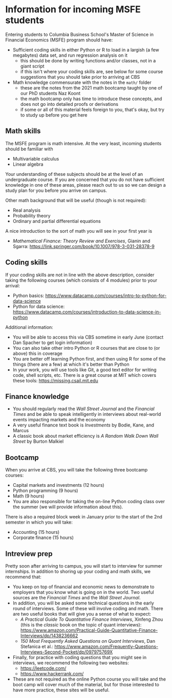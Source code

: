 # Information for incoming MSFE students
Entering students to Columbia Business School's Master of Science in Financial Economics (MSFE) program should have:
* Sufficient coding skills in either Python or R to load in a largish (a few megabytes) data set, and run regression analysis on it
  * this should be done by writing functions and/or classes, not in a giant script
  * if this isn't where your coding skills are, see below for some course suggestions that you should take prior to arriving at CBS
* Math knowledge commensurate with the notes in the `math/` folder
  * these are the notes from the 2021 math bootcamp taught by one of our PhD students Naz Koont
  * the math bootcamp only has time to introduce these concepts, and does not go into detailed proofs or derivations
  * if some or all of this material feels foreign to you, that's okay, but try to study up before you get here

## Math skills
The MSFE program is math intensive. At the very least, incoming students should be familiar with
* Multivariable calculus
* Linear algebra

Your understanding of these subjects should be at the level of an undergraduate course. If you are concerned that you do not have sufficient knowledge in one of these areas, please reach out to us so we can design a study plan for you before you arrive on campus.

Other math background that will be useful (though is not required):
* Real analysis
* Probability theory
* Ordinary and partial differential equations

A nice introduction to the sort of math you will see in your first year is
* _Mathematical Finance: Theory Review and Exercises_, Gianin and Sgarra: https://link.springer.com/book/10.1007/978-3-031-28378-9

## Coding skills
If your coding skills are not in line with the above description, consider taking the following courses (which consists of 4 modules) prior to your arrival:
* Python basics: https://www.datacamp.com/courses/intro-to-python-for-data-science
* Python for data science: https://www.datacamp.com/courses/introduction-to-data-science-in-python

Additional information:
* You will be able to access this via CBS sometime in early June (contact Dan Spacher to get login information)
* You can also take other intro Python or R courses that are close to (or above) this in coverage
* You are better off learning Python first, and then using R for some of the things (there are a few) at which it's better than Python
* In your work, you will use tools like Git, a good text editor for writing code, shell scripts, etc. There is a great course at MIT which covers these tools: https://missing.csail.mit.edu

## Finance knowledge
* You should regularly read the _Wall Street Journal_ and the _Financial Times_ and be able to speak intelligently in interviews about real-world events impacting markets and the economy
* A very useful finance text book is _Investments_ by Bodie, Kane, and Marcus
* A classic book about market efficiency is _A Random Walk Down Wall Street_ by Burton Malkiel

## Bootcamp
When you arrive at CBS, you will take the following three bootcamp courses:
* Capital markets and investments (12 hours)
* Python programming (9 hours)
* Math (9 hours)
* You are also responsible for taking the on-line Python coding class over the summer (we will provide information about this).

There is also a required block week in January prior to the start of the 2nd semester in which you will take:
* Accounting (15 hours)
* Corporate finance (15 hours)

## Intreview prep
Pretty soon after arriving to campus, you will start to interview for summer internships. In addition to shoring up your coding and math skills, we recommend that:
* You keep on top of financial and economic news to demonstrate to employers that you know what is going on in the world. Two useful sources are the _Financial Times_ and the _Wall Street Journal_.
* In addition, you will be asked some technical questions in the early round of interviews. Some of these will involve coding and math. There are two useful books that will give you a sense of what to expect:
  * _A Practical Guide To Quantitative Finance Interviews_, Xinfeng Zhou (this is the *classic* book on the topic of quant interviews): https://www.amazon.com/Practical-Guide-Quantitative-Finance-Interviews/dp/1438236662
  * _150 Most Frequently Asked Questions on Quant Interviews_, Dan Stefanica et al.: https://www.amazon.com/Frequently-Questions-Interviews-Second-Pocket/dp/097975769X
* Finally, for practice with coding questions that you might see in interviews, we recommend the following two websites:
  * https://leetcode.com/
  * https://www.hackerrank.com/
* These are not required as the online Python course you will take and the boot camp will cover much of the material, but for those interested to have more practice, these sites will be useful.
  
